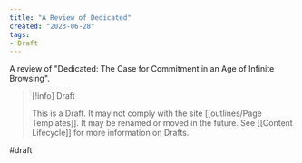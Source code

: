 ```yaml
---
title: "A Review of Dedicated"
created: "2023-06-28"
tags:
- Draft
---
```


A review of "Dedicated: The Case for Commitment in an Age of Infinite Browsing".

> [!info] Draft
>
> This is a Draft. It may not comply with the site [[outlines/Page Templates]]. It may be renamed or moved in the future. See [[Content Lifecycle]] for more information on Drafts.







#draft
